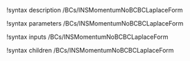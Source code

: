 !syntax description /BCs/INSMomentumNoBCBCLaplaceForm

!syntax parameters /BCs/INSMomentumNoBCBCLaplaceForm

!syntax inputs /BCs/INSMomentumNoBCBCLaplaceForm

!syntax children /BCs/INSMomentumNoBCBCLaplaceForm
